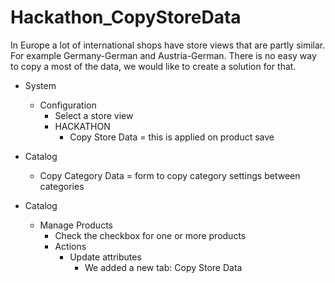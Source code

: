 # Hackathon_CopyStoreData

In Europe a lot of international shops have store views that are partly similar.
For example Germany-German and Austria-German.
There is no easy way to copy a most of the data, we would like to create a solution for that.


* System
  * Configuration
    * Select a store view
    * HACKATHON
      * Copy Store Data = this is applied on product save


* Catalog
  * Copy Category Data = form to copy category settings between categories


* Catalog
  * Manage Products
    * Check the checkbox for one or more products
    * Actions
      * Update attributes
        * We added a new tab: Copy Store Data 
  
